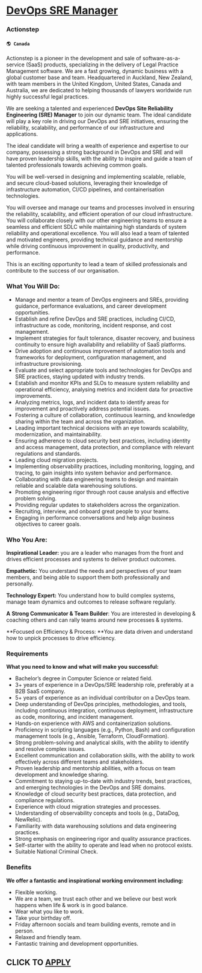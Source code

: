 # [DevOps SRE Manager](https://www.remotewlb.com/apply/devops-sre-manager)  
### Actionstep  
#### `🌎 Canada`  

Actionstep is a pioneer in the development and sale of software-as-a-service (SaaS) products, specializing in the delivery of Legal Practice Management software. We are a fast growing, dynamic business with a global customer base and team. Headquartered in Auckland, New Zealand, with team members in the United Kingdom, United States, Canada and Australia, we are dedicated to helping thousands of lawyers worldwide run highly successful legal practices.

We are seeking a talented and experienced **DevOps Site Reliability Engineering (SRE) Manager** to join our dynamic team. The ideal candidate will play a key role in driving our DevOps and SRE initiatives, ensuring the reliability, scalability, and performance of our infrastructure and applications.

The ideal candidate will bring a wealth of experience and expertise to our company, possessing a strong background in DevOps and SRE and will have proven leadership skills, with the ability to inspire and guide a team of talented professionals towards achieving common goals.

You will be well-versed in designing and implementing scalable, reliable, and secure cloud-based solutions, leveraging their knowledge of infrastructure automation, CI/CD pipelines, and containerisation technologies.

You will oversee and manage our teams and processes involved in ensuring the reliability, scalability, and efficient operation of our cloud infrastructure. You will collaborate closely with our other engineering teams to ensure a seamless and efficient SDLC while maintaining high standards of system reliability and operational excellence. You will also lead a team of talented and motivated engineers, providing technical guidance and mentorship while driving continuous improvement in quality, productivity, and performance.

This is an exciting opportunity to lead a team of skilled professionals and contribute to the success of our organisation.

### What You Will Do:

  * Manage and mentor a team of DevOps engineers and SREs, providing guidance, performance evaluations, and career development opportunities.
  * Establish and refine DevOps and SRE practices, including CI/CD, infrastructure as code, monitoring, incident response, and cost management.
  * Implement strategies for fault tolerance, disaster recovery, and business continuity to ensure high availability and reliability of SaaS platforms.
  * Drive adoption and continuous improvement of automation tools and frameworks for deployment, configuration management, and infrastructure provisioning.
  * Evaluate and select appropriate tools and technologies for DevOps and SRE practices, staying updated with industry trends.
  * Establish and monitor KPIs and SLOs to measure system reliability and operational efficiency, analysing metrics and incident data for proactive improvements.
  * Analyzing metrics, logs, and incident data to identify areas for improvement and proactively address potential issues.
  * Fostering a culture of collaboration, continuous learning, and knowledge sharing within the team and across the organization.
  * Leading important technical decisions with an eye towards scalability, modernization, and maintainability.
  * Ensuring adherence to cloud security best practices, including identity and access management, data protection, and compliance with relevant regulations and standards.
  * Leading cloud migration projects.
  * Implementing observability practices, including monitoring, logging, and tracing, to gain insights into system behavior and performance.
  * Collaborating with data engineering teams to design and maintain reliable and scalable data warehousing solutions.
  * Promoting engineering rigor through root cause analysis and effective problem solving.
  * Providing regular updates to stakeholders across the organization.
  * Recruiting, interview, and onboard great people to your teams.
  * Engaging in performance conversations and help align business objectives to career goals.

### Who You Are:

 **Inspirational Leader:** you are a leader who manages from the front and drives efficient processes and systems to deliver product outcomes.

**Empathetic:** You understand the needs and perspectives of your team members, and being able to support them both professionally and personally.

 **Technology Expert:** You understand how to build complex systems, manage team dynamics and outcomes to release software regularly.

**A** **Strong Communicator & Team Builder**: You are interested in developing & coaching others and can rally teams around new processes & systems.

**Focused on Efficiency & Process: **You are data driven and understand how to unpick processes to drive efficiency.

### Requirements

 **What you need to know and what will make you successful:**

  * Bachelor’s degree in Computer Science or related field.
  * 3+ years of experience in a DevOps/SRE leadership role, preferably at a B2B SaaS company.
  * 5+ years of experience as an individual contributor on a DevOps team.
  * Deep understanding of DevOps principles, methodologies, and tools, including continuous integration, continuous deployment, infrastructure as code, monitoring, and incident management.
  * Hands-on experience with AWS and containerization solutions.
  * Proficiency in scripting languages (e.g., Python, Bash) and configuration management tools (e.g., Ansible, Terraform, CloudFormation).
  * Strong problem-solving and analytical skills, with the ability to identify and resolve complex issues.
  * Excellent communication and collaboration skills, with the ability to work effectively across different teams and stakeholders.
  * Proven leadership and mentorship abilities, with a focus on team development and knowledge sharing.
  * Commitment to staying up-to-date with industry trends, best practices, and emerging technologies in the DevOps and SRE domains.
  * Knowledge of cloud security best practices, data protection, and compliance regulations.
  * Experience with cloud migration strategies and processes.
  * Understanding of observability concepts and tools (e.g., DataDog, NewRelic).
  * Familiarity with data warehousing solutions and data engineering practices.
  * Strong emphasis on engineering rigor and quality assurance practices.
  * Self-starter with the ability to operate and lead when no protocol exists.
  * Suitable National Criminal Check.

### Benefits

 **We offer a fantastic and inspirational working environment including:**

  * Flexible working.
  * We are a team, we trust each other and we believe our best work happens when life & work is in good balance.
  * Wear what you like to work.
  * Take your birthday off.
  * Friday afternoon socials and team building events, remote and in person.
  * Relaxed and friendly team.
  * Fantastic training and development opportunities.

  
## CLICK TO [APPLY](https://www.remotewlb.com/apply/devops-sre-manager)

